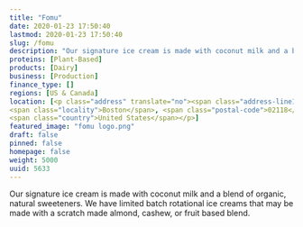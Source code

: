 ```yaml
---
title: "Fomu"
date: 2020-01-23 17:50:40
lastmod: 2020-01-23 17:50:40
slug: /fomu
description: "Our signature ice cream is made with coconut milk and a blend of organic, natural sweeteners. We have limited batch rotational ice creams that may be made with a scratch made almond, cashew, or fruit based blend."
proteins: [Plant-Based]
products: [Dairy]
business: [Production]
finance_type: []
regions: [US & Canada]
location: [<p class="address" translate="no"><span class="address-line1">Tremont Street</span><br>
<span class="locality">Boston</span>, <span class="postal-code">02118</span><br>
<span class="country">United States</span></p>]
featured_image: "fomu logo.png"
draft: false
pinned: false
homepage: false
weight: 5000
uuid: 5633
---
```

<p>Our signature ice cream is made with coconut milk and a blend of organic, natural sweeteners. We have limited batch rotational ice creams that may be made with a scratch made almond, cashew, or fruit based blend.</p>
